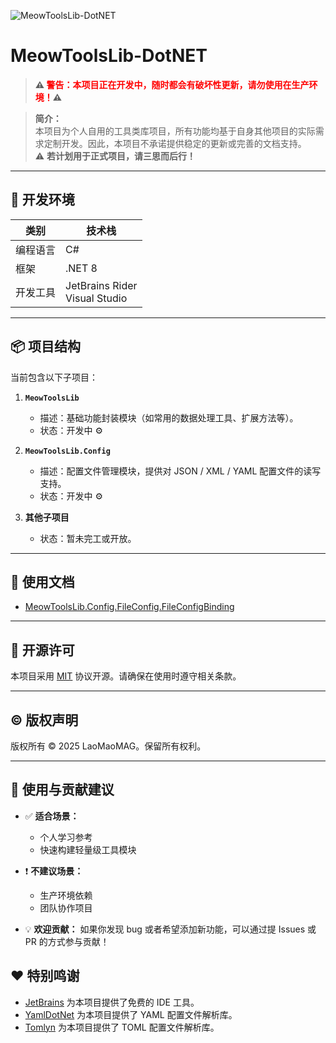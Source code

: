 ![MeowToolsLib-DotNET](https://socialify.git.ci/LaoMaoMAG/MeowToolsLib-DotNET/image?description=1&font=Jost&forks=1&issues=1&language=1&logo=https%3A%2F%2Fmeowartgame.com%2Fmeow-tools-lib-icon.png&name=1&pattern=Circuit+Board&pulls=1&stargazers=1&tab=readme-ov-file%3Flanguage%3D1&theme=Auto)

# MeowToolsLib-DotNET

> **⚠️<font color="red"> 警告：本项目正在开发中，随时都会有破坏性更新，请勿使用在生产环境！</font>⚠️**

> **简介：**  
本项目为个人自用的工具类库项目，所有功能均基于自身其他项目的实际需求定制开发。因此，本项目不承诺提供稳定的更新或完善的文档支持。  
⚠️ **若计划用于正式项目，请三思而后行！**

---

## 🧰 开发环境

| 类别       | 技术栈             |
|------------|--------------------|
| 编程语言   | C#                 |
| 框架       | .NET 8             |
| 开发工具   | JetBrains Rider<br>Visual Studio|

---

## 📦 项目结构

当前包含以下子项目：

1. **`MeowToolsLib`**
    - 描述：基础功能封装模块（如常用的数据处理工具、扩展方法等）。
    - 状态：开发中 ⚙️

2. **`MeowToolsLib.Config`**
    - 描述：配置文件管理模块，提供对 JSON / XML / YAML 配置文件的读写支持。
    - 状态：开发中 ⚙️

3. **其他子项目**
    - 状态：暂未完工或开放。

---

## 📖 使用文档

- [MeowToolsLib.Config.FileConfig.FileConfigBinding](doc/zh-cn/FileConfigBinding.md)

---

## 📜 开源许可

本项目采用 [MIT](https://github.com/LaoMaoMAG/MeowToolsLib-DotNET/blob/master/LICENSE) 协议开源。请确保在使用时遵守相关条款。

---

## © 版权声明

版权所有 © 2025 LaoMaoMAG。保留所有权利。

---

## 📌 使用与贡献建议

- ✅ **适合场景：**
    - 个人学习参考
    - 快速构建轻量级工具模块

- ❗ **不建议场景：**
    - 生产环境依赖
    - 团队协作项目

- 💡 **欢迎贡献：**
  如果你发现 bug 或者希望添加新功能，可以通过提 Issues 或 PR 的方式参与贡献！


## ❤️ 特别鸣谢
- [JetBrains](https://www.jetbrains.com/) 为本项目提供了免费的 IDE 工具。
- [YamlDotNet](https://github.com/aaubry/YamlDotNet) 为本项目提供了 YAML 配置文件解析库。
- [Tomlyn](https://github.com/xoofx/Tomlyn) 为本项目提供了 TOML 配置文件解析库。
